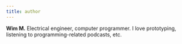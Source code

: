 ```yaml
---
title: author
---
```


**Wim M.** Electrical engineer, computer programmer. I love prototyping, listening to programming-related podcasts, etc.
